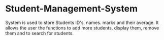 # Student-Management-System
System is used to store Students ID's, names. marks and their average. It allows the user the functions to add more students, display them, remove them and to search for students. 
